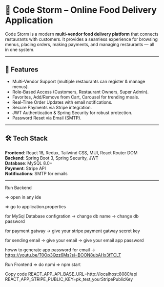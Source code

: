 # 🍴 Code Storm – Online Food Delivery Application  

Code Storm is a modern **multi-vendor food delivery platform** that connects restaurants with customers. It provides a seamless experience for browsing menus, placing orders, making payments, and managing restaurants — all in one system.  

---

## 🚀 Features  

- Multi-Vendor Support (multiple restaurants can register & manage menus).  
- Role-Based Access (Customers, Restaurant Owners, Super Admin).  
- Favorites, Add/Remove from Cart, Carousel for trending meals.  
- Real-Time Order Updates with email notifications.  
- Secure Payments via Stripe integration.  
- JWT Authentication & Spring Security for robust protection.  
- Password Reset via Email (SMTP).  

---

## 🛠️ Tech Stack  

**Frontend**: React 18, Redux, Tailwind CSS, MUI, React Router DOM  
**Backend**: Spring Boot 3, Spring Security, JWT  
**Database**: MySQL 8.0+  
**Payment**: Stripe API  
**Notifications**: SMTP for emails  

---

Run Backend

=> open in any ide

=> go to application.properties 

for MySql Database configration
-> change db name
-> change db password

for payment gatway
-> give your stripe payment gatway secret key

for sending email
-> give your email
-> give your email app password

howw to generate app password for email -> https://youtu.be/T0Op3Qzz6Ms?si=BOON8ubAHx3fTCLT


Run Frontend 
=> do npmi
=> npm start



Copy code
REACT_APP_API_BASE_URL=http://localhost:8080/api
REACT_APP_STRIPE_PUBLIC_KEY=pk_test_yourStripePublicKey
